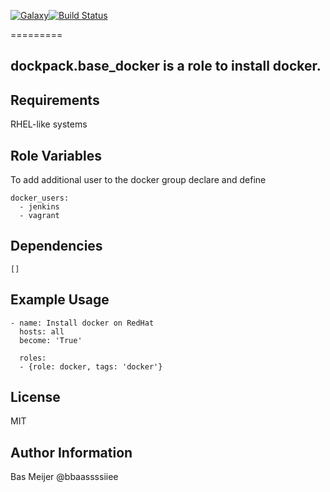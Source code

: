 [![Galaxy](https://img.shields.io/badge/galaxy-dockpack.base__docker-blue.svg?style=flat)](https://galaxy.ansible.com/dockpack/base_docker)[![Build Status](https://api.travis-ci.org/dockpack/base_docker.svg)](https://travis-ci.org/dockpack/base_docker)

=========

## dockpack.base_docker is a role to install docker.

Requirements
------------

RHEL-like systems


Role Variables
--------------
To add additional user to the docker group declare and define

    docker_users:
      - jenkins
      - vagrant


Dependencies
------------
    []

Example Usage
----------------

    - name: Install docker on RedHat
      hosts: all
      become: 'True'

      roles:
      - {role: docker, tags: 'docker'}

License
-------

MIT

Author Information
------------------

Bas Meijer
@bbaassssiiee
